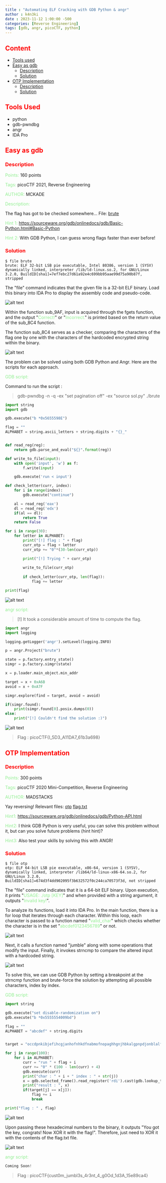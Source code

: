 ```yaml
---
title : "Automating ELF Cracking with GDB Python & angr"
author : k4n3ki
date : 2023-11-12 1:00:00 -500
categories: [Reverse Engineering]
tags: [gdb, angr, picoCTF, python]
---
```


## <span style="color:red">Content</span>
- [Tools used](#tools-used)
- [Easy as gdb](#easy-as-gdb)
    - [Description](#description)
    - [Solution](#solution)
- [OTP Implementation](#otp-implementation)
    - [Description](#description-1)
    - [Solution](#solution-1)



## <span style="color:red">Tools Used</span>
- python
- gdb-pwndbg
- angr
- IDA Pro


## <span style="color:red">Easy as gdb</span>

### <span style="color:red">Description</span>

<span style="color:lightgreen">Points:</span> 160 points

<span style="color:lightgreen">Tags:</span> picoCTF 2021, Reverse Engineering

<span style="color:lightgreen">AUTHOR:</span> MCKADE

<span style="color:lightgreen">Description:</span> 

The flag has got to be checked somewhere... File: [brute](/assets/img/gdb_picoCTF/brute)

<span style="color:lightgreen">Hint 1:</span> https://sourceware.org/gdb/onlinedocs/gdb/Basic-Python.html#Basic-Python

<span style="color:lightgreen">Hint 2:</span> With GDB Python, I can guess wrong flags faster than ever before!

### <span style="color:red">Solution</span>

```
$ file brute
brute: ELF 32-bit LSB pie executable, Intel 80386, version 1 (SYSV) dynamically linked, interpreter /lib/ld-linux.so.2, for GNU/Linux 3.2.0, BuildID[sha1]=7ef7ebc27d61a92e4c699bb95aae99d75a90b87f, stripped
```

The "file" command indicates that the given file is a 32-bit ELF binary. Load this binary into IDA Pro to display the assembly code and pseudo-code.

<img alt="alt text" src="/assets/img/gdb_picoCTF/main.jpg">

Within the function sub_9AF, input is acquired through the fgets function, and the output "<span style="color:lightgreen">Correct!</span>" or "<span style="color:lightgreen">Incorrect.</span>" is printed based on the return value of the sub_8C4 function.

The function sub_8C4 serves as a checker, comparing the characters of the flag one by one with the characters of the hardcoded encrypted string within the binary.

<img alt="alt text" src="/assets/img/gdb_picoCTF/cmp.jpg">

The problem can be solved using both GDB Python and Angr. Here are the scripts for each approach.

<span style="color:lightgreen">GDB script:</span>

Command to run the script : 
> gdb-pwndbg -n -q -ex "set pagination off" -ex "source sol.py" ./brute

```python
import string
import gdb

gdb.execute("b *0x5655598E")

flag = ""
ALPHABET = string.ascii_letters + string.digits + "{}_"


def read_reg(reg):
    return gdb.parse_and_eval("${}".format(reg))

def write_to_file(input):
    with open('input', 'w') as f:
        f.write(input)

    gdb.execute('run < input')

def check_letter(curr, index):
    for i in range(index):
        gdb.execute("continue")

    al = read_reg('eax')
    dl = read_reg('edx')
    if(al == dl):
        return True
    return False

for i in range(30):
    for letter in ALPHABET:
        print("[!] flag : " + flag)
        curr_otp = flag + letter
        curr_otp += "0"*(30-len(curr_otp))

        print("[!] Trying " + curr_otp)
        
        write_to_file(curr_otp)
        
        if check_letter(curr_otp, len(flag)):
            flag += letter

print(flag)
```
<img alt="alt text" src="/assets/img/gdb_picoCTF/flag.jpg">

<span style="color:lightgreen">angr script:</span>

> [!] It took a considerable amount of time to compute the flag.

```python
import angr
import logging

logging.getLogger('angr').setLevel(logging.INFO)

p = angr.Project("brute")

state = p.factory.entry_state()
simgr = p.factory.simgr(state)

x = p.loader.main_object.min_addr

target = x + 0xA6B
avoid = x + 0xA7F

simgr.explore(find = target, avoid = avoid)

if(simgr.found):
    print(simgr.found[0].posix.dumps(0))
else:
    print("[!] Couldn't find the solution :)")
```

<img alt="alt text" src="/assets/img/gdb_picoCTF/angr.jpg">

> Flag : picoCTF{I_5D3_A11DA7_61b3a698}

## <span style="color:red">OTP Implementation</span>

### <span style="color:red">Description</span>


<span style="color:lightgreen">Points:</span> 300 points

<span style="color:lightgreen">Tags:</span> picoCTF 2020 Mini-Competition, Reverse Engineering

<span style="color:lightgreen">AUTHOR:</span> MADSTACKS

Yay reversing! Relevant files: [otp](/assets/img/gdb_picoCTF/otp) [flag.txt](/assets/img/gdb_picoCTF/flag.txt)

<span style="color:lightgreen">Hint1:</span> https://sourceware.org/gdb/onlinedocs/gdb/Python-API.html

<span style="color:lightgreen">Hint2:</span> I think GDB Python is very useful, you can solve this problem without it, but can you solve future problems (hint hint)?

<span style="color:lightgreen">Hint3:</span> Also test your skills by solving this with ANGR!

### <span style="color:red">Solution</span>

```
$ file otp                                                              
otp: ELF 64-bit LSB pie executable, x86-64, version 1 (SYSV), dynamically linked, interpreter /lib64/ld-linux-x86-64.so.2, for GNU/Linux 3.2.0, BuildID[sha1]=674d3f4dd902095f3b632572f0c244ca70573f3d, not stripped
```

The "file" command indicates that it is a 64-bit ELF binary. Upon execution, it prints "<span style="color:lightgreen">USAGE: ./otp [KEY]</span>" and when provided with a string argument, it outputs "<span style="color:lightgreen">Invalid key!</span>".

To analyze its functions, load it into IDA Pro. In the main function, there is a for loop that iterates through each character. Within this loop, each character is passed to a function named "<span style="color:lightgreen">valid_char</span>" which checks whether the character is in the set "<span style="color:lightgreen">abcdef0123456789</span>" or not.

<img alt="alt text" src="/assets/img/gdb_picoCTF/validchar.jpg">

Next, it calls a function named "jumble" along with some operations that modify the input. Finally, it invokes strncmp to compare the altered input with a hardcoded string.

<img alt="alt text" src="/assets/img/gdb_picoCTF/strcmp.jpg">

To solve this, we can use GDB Python by setting a breakpoint at the strncmp function and brute-force the solution by attempting all possible characters, index by index.

<span style="color:lightgreen">GDB script:</span>
```python
import string

gdb.execute("set disable-randomization on")
gdb.execute("b *0x5555554009bd")

flag = ""
ALPHABET = "abcdef" + string.digits


target = "occdpnkibjefihcgjanhofnhkdfnabmofnopaghhgnjhbkalgpnpdjonblalfciifiimkaoenpealibelmkdpbdlcldicplephbo"

for j in range(100):
    for i in ALPHABET:
        curr = "run " + flag + i
        curr += "0" * (100 - len(curr) + 4) 
        gdb.execute(curr)
        print("char : " + i + " index : " + str(j))
        x = gdb.selected_frame().read_register('rdi').cast(gdb.lookup_type('char').pointer()).string()
        print("result : ", x)
        if(target[j] == x[j]):
            flag += i
            break

print("flag : " , flag)
```

<img alt="alt text" src="/assets/img/gdb_picoCTF/otp.jpg">

Upon passing these hexadecimal numbers to the binary, it outputs "You got the key, congrats! Now XOR it with the flag!". Therefore, just need to XOR it with the contents of the flag.txt file.

<img alt="alt text" src="/assets/img/gdb_picoCTF/flag2.jpg">

<span style="color:lightgreen">angr script:</span>

```python
Coming Soon!
```

> Flag : picoCTF{cust0m_jumbl3s_4r3nt_4_g0Od_1d3A_15e89ca4}
